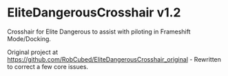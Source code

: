 EliteDangerousCrosshair v1.2
=======================

Crosshair for Elite Dangerous to assist with piloting in Frameshift Mode/Docking.

Original project at https://github.com/RobCubed/EliteDangerousCrosshair_original - Rewritten to correct a few core issues.

